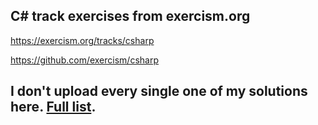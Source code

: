 ## C# track exercises from exercism.org

https://exercism.org/tracks/csharp

https://github.com/exercism/csharp

## I don't upload every single one of my solutions here. [Full list](https://exercism.org/profiles/seamantick/solutions?track_slug=csharp).

